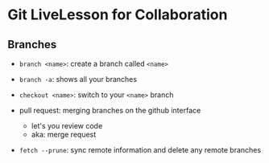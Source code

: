 # Git LiveLesson for Collaboration

## Branches

- `branch <name>`: create a branch called `<name>`
- `branch -a`: shows all your branches
- `checkout <name>`: switch to your `<name>` branch

- pull request: merging branches on the github interface
  - let's you review code
  - aka: merge request
- `fetch --prune`: sync remote information and delete any remote branches
